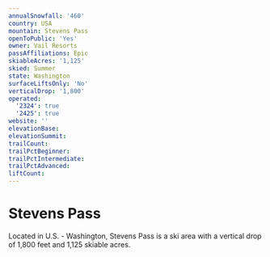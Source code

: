 ```yaml
---
annualSnowfall: '460'
country: USA
mountain: Stevens Pass
openToPublic: 'Yes'
owner: Vail Resorts
passAffiliations: Epic
skiableAcres: '1,125'
skied: Summer
state: Washington
surfaceLiftsOnly: 'No'
verticalDrop: '1,800'
operated:
  '2324': true
  '2425': true
website: ''
elevationBase:
elevationSummit:
trailCount:
trailPctBeginner:
trailPctIntermediate:
trailPctAdvanced:
liftCount:
---
```



# Stevens Pass

Located in U.S. - Washington, Stevens Pass is a ski area with a vertical drop of 1,800 feet and 1,125 skiable acres.

